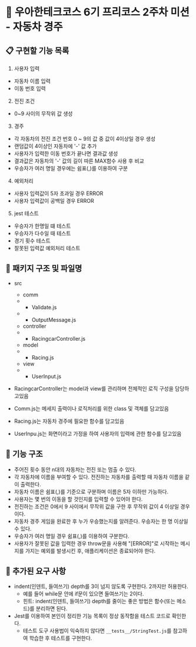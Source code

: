 # :school: 우아한테크코스 6기 프리코스 2주차 미션 - 자동차 경주

## :clipboard: 구현할 기능 목록
1. 사용자 입력
- 자동차 이름 입력
- 이동 번호 입력

2. 전진 조건
- 0~9 사이의 무작위 값 생성

3. 경주
- 각 자동차의 전진 조건 번호 0 ~ 9의 값 중 값이 4이상일 경우 생성
- 랜덤값이 4이상인 자동차에 '-' 값 추가
- 사용자가 입력한 이동 번호가 끝나면 결과값 생성
- 결과값은 자동차의 '-' 값의 길이 따른 MAX함수 사용 후 비교
- 우승자가 여러 명일 경우에는 쉼표(,)를 이용하여 구분

4. 예외처리
- 사용자 입력값이 5자 초과일 경우 ERROR
- 사용자 입력값이 공백일 경우 ERROR

5. jest 테스트
- 우승자가 한명일 떄 테스트
- 우승자가 다수일 때 테스트
- 경기 횟수 테스트
- 잘못된 입력값 예외처리 테스트

## :file_folder: 패키지 구조 및 파일명
- src
  - comm
  - - Validate.js
  - - OutputMessage.js
  - controller
  - - RacingcarController.js
  - model
  - - Racing.js
  - view
  - - UserInput.js
  
- RacingcarController는 model과 view를 관리하며 전체적인 로직 구성을 담당하고있음
- Comm.js는 메세지 출력이나 로직처리를 위한 class 및 객체를 담고있음
- Racing.js는 자동차 경주에 필요한 함수를 담고있음
- UserInpu.js는 화면이라고 가정을 하여 사용자의 입력에 관한 함수를 담고있음


## :high_brightness: 기능 구조
- 주어진 횟수 동안 n대의 자동차는 전진 또는 멈출 수 있다.
- 각 자동차에 이름을 부여할 수 있다. 전진하는 자동차를 출력할 때 자동차 이름을 같이 출력한다.
- 자동차 이름은 쉼표(,)를 기준으로 구분하며 이름은 5자 이하만 가능하다.
- 사용자는 몇 번의 이동을 할 것인지를 입력할 수 있어야 한다.
- 전진하는 조건은 0에서 9 사이에서 무작위 값을 구한 후 무작위 값이 4 이상일 경우이다.
- 자동차 경주 게임을 완료한 후 누가 우승했는지를 알려준다. 우승자는 한 명 이상일 수 있다.
- 우승자가 여러 명일 경우 쉼표(,)를 이용하여 구분한다.
- 사용자가 잘못된 값을 입력한 경우 throw문을 사용해 "[ERROR]"로 시작하는 메시지를 가지는 예외를 발생시킨 후, 애플리케이션은 종료되어야 한다.

## :key: 추가된 요구 사항
- indent(인덴트, 들여쓰기) depth를 3이 넘지 않도록 구현한다. 2까지만 허용한다.
  - 예를 들어 while문 안에 if문이 있으면 들여쓰기는 2이다.
  - 힌트: indent(인덴트, 들여쓰기) depth를 줄이는 좋은 방법은 함수(또는 메소드)를 분리하면 된다.
- Jest를 이용하여 본인이 정리한 기능 목록이 정상 동작함을 테스트 코드로 확인한다.
  - 테스트 도구 사용법이 익숙하지 않다면 `__tests__/StringTest.js`를 참고하여 학습한 후 테스트를 구현한다.
